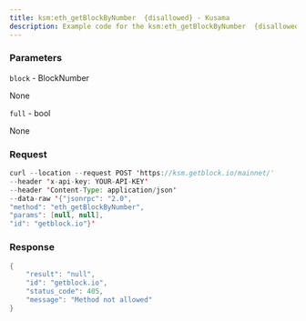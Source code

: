 ```yaml
---
title: ksm:eth_getBlockByNumber  {disallowed} - Kusama
description: Example code for the ksm:eth_getBlockByNumber  {disallowed} json-rpc method. Сomplete guide on how to use ksm:eth_getBlockByNumber  {disallowed} json-rpc in GetBlock.io Web3 documentation.
---
```


### Parameters


`block` - BlockNumber

None

`full` - bool

None

### Request

``` java
curl --location --request POST 'https://ksm.getblock.io/mainnet/' 
--header 'x-api-key: YOUR-API-KEY' 
--header 'Content-Type: application/json' 
--data-raw '{"jsonrpc": "2.0",
"method": "eth_getBlockByNumber",
"params": [null, null],
"id": "getblock.io"}'
```

###  Response

``` java
{
    "result": "null",
    "id": "getblock.io",
    "status_code": 405,
    "message": "Method not allowed"
}
```


